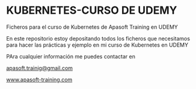 # KUBERNETES-CURSO DE UDEMY
Ficheros para el curso de Kubernetes de Apasoft Training en UDEMY

En este repositorio estoy depositando todos los ficheros que necesitamos para hacer las prácticas y ejemplo en mi curso de Kubernetes en UDEMY

PAra cualquier información me puedes contactar en 

apasoft.trainig@gmail.com

www.apasoft-training.com
